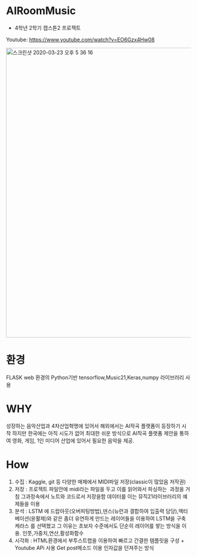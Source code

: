 # AIRoomMusic
-  4학년 2학기  캡스톤2  프로젝트

Youtube: https://www.youtube.com/watch?v=EO6Gzx4Hw08

<img width="789" alt="스크린샷 2020-03-23 오후 5 36 16" src="https://user-images.githubusercontent.com/62536330/77297604-e1a69200-6d2c-11ea-9a65-b4f83f339dd6.png">

# 환경
 FLASK web 환경의 Python기반 tensorflow,Music21,Keras,numpy 라이브러리 사용
# WHY
 성장하는 음악산업과 4차산업혁명에 있어서 해외에서는 AI작곡 플랫폼이 등장하기 시작 하지만 한국에는 아직 시도가 없어 최대한 쉬운 방식으로 AI작곡 플랫폼 제안을 통하여  영화, 게임, 1인 미디어 산업에 있어서 필요한 음악을 제공.
# How
1) 수집 : Kaggle, git 등 다양한 매체에서  MIDI파일 저장(classic이 많았음 저작권)
2) 저장 : 프로젝트 파일안에 midi라는 파일을 두고 이를 읽어와서 파싱하는  과정을 거침 그과정속에서 노트와 코드로서 저장을함 데이터를 이는 뮤직21라이브러리의 예제들을 이용 
3) 분석 :  LSTM 에 드랍아웃(오버피팅방법),덴스(뉴런과 결합하여 입출력 담당),액티베이션(윤활제)와 같은 좀더 유연하게 만드는 레이어들을 이용하여 LSTM을 구축 케라스   를 선택했고 그 이유는 초보자 수준에서도 단순히 레이어를 쌓는 방식을 이용. 
인풋,가중치,연산,활성화함수
4) 시각화 : HTML환경에서 부투스트랩을 이용하여 빠르고 간결한 템플릿을 구성 + Youtube APi 사용 Get post메소드 이용 인자값을 던져주는 방식 


